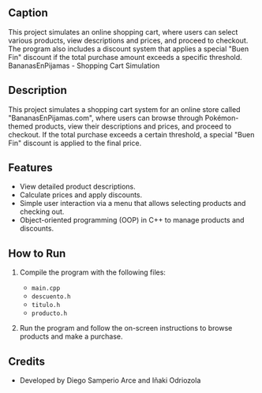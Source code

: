 ## Caption
This project simulates an online shopping cart, where users can select various products, view descriptions and prices, and proceed to checkout. The program also includes a discount system that applies a special "Buen Fin" discount if the total purchase amount exceeds a specific threshold.
 BananasEnPijamas - Shopping Cart Simulation

## Description
This project simulates a shopping cart system for an online store called "BananasEnPijamas.com", where users can browse through Pokémon-themed products, view their descriptions and prices, and proceed to checkout. If the total purchase exceeds a certain threshold, a special "Buen Fin" discount is applied to the final price.

## Features
- View detailed product descriptions.
- Calculate prices and apply discounts.
- Simple user interaction via a menu that allows selecting products and checking out.
- Object-oriented programming (OOP) in C++ to manage products and discounts.

## How to Run
1. Compile the program with the following files:
    - `main.cpp`
    - `descuento.h`
    - `titulo.h`
    - `producto.h`

2. Run the program and follow the on-screen instructions to browse products and make a purchase.

## Credits
- Developed by Diego Samperio Arce and Iñaki Odriozola
